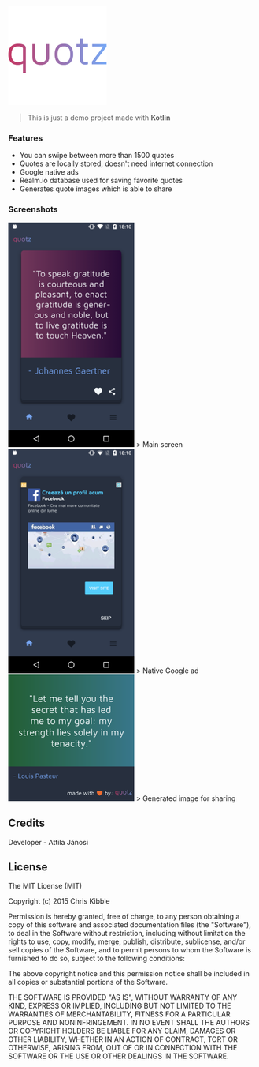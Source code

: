 
![](https://github.com/exera-development/Quotz/blob/master/app/src/main/res/drawable-xxxhdpi/ic_quotz_logo.png?raw=true)
>This is just a demo project made with **Kotlin**
### Features

- You can swipe between more than 1500 quotes
-   Quotes are locally stored, doesn't need internet connection
- Google native ads
- Realm.io database used for saving favorite quotes
- Generates quote images which is able to share

### Screenshots

<img src="https://github.com/exera-development/Quotz/blob/master/screenshots/device-2018-06-27-181027.png?raw=true" width="256">
> Main screen

<img src="https://github.com/exera-development/Quotz/blob/master/screenshots/device-2018-06-27-181109.png?raw=true" width="256">
> Native Google ad

<img src="https://github.com/exera-development/Quotz/blob/master/screenshots/image.png?raw=true" width="256">
> Generated image for sharing

## Credits
Developer - Attila Jánosi

## License
The MIT License (MIT)

Copyright (c) 2015 Chris Kibble

Permission is hereby granted, free of charge, to any person obtaining a copy of this software and associated documentation files (the "Software"), to deal in the Software without restriction, including without limitation the rights to use, copy, modify, merge, publish, distribute, sublicense, and/or sell copies of the Software, and to permit persons to whom the Software is furnished to do so, subject to the following conditions:

The above copyright notice and this permission notice shall be included in all copies or substantial portions of the Software.

THE SOFTWARE IS PROVIDED "AS IS", WITHOUT WARRANTY OF ANY KIND, EXPRESS OR IMPLIED, INCLUDING BUT NOT LIMITED TO THE WARRANTIES OF MERCHANTABILITY, FITNESS FOR A PARTICULAR PURPOSE AND NONINFRINGEMENT. IN NO EVENT SHALL THE AUTHORS OR COPYRIGHT HOLDERS BE LIABLE FOR ANY CLAIM, DAMAGES OR OTHER LIABILITY, WHETHER IN AN ACTION OF CONTRACT, TORT OR OTHERWISE, ARISING FROM, OUT OF OR IN CONNECTION WITH THE SOFTWARE OR THE USE OR OTHER DEALINGS IN THE SOFTWARE.